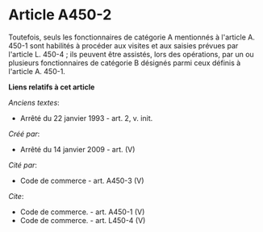 # Article A450-2

Toutefois, seuls les fonctionnaires de catégorie A mentionnés à l'article A. 450-1 sont habilités à procéder aux visites et
aux saisies prévues par l'article L. 450-4 ; ils peuvent être assistés, lors des opérations, par un ou plusieurs
fonctionnaires de catégorie B désignés parmi ceux définis à l'article A. 450-1.

**Liens relatifs à cet article**

_Anciens textes_:

  - Arrêté du 22 janvier 1993 - art. 2, v. init.

_Créé par_:

  - Arrêté du 14 janvier 2009 - art. (V)

_Cité par_:

  - Code de commerce - art. A450-3 (V)

_Cite_:

  - Code de commerce. - art. A450-1 (V)
  - Code de commerce. - art. L450-4 (V)
